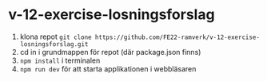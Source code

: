 # v-12-exercise-losningsforslag

1. klona repot ```git clone https://github.com/FE22-ramverk/v-12-exercise-losningsforslag.git```
2. cd in i grundmappen för repot (där package.json finns)
3. ```npm install``` i terminalen
4. ```npm run dev``` för att starta applikationen i webbläsaren
